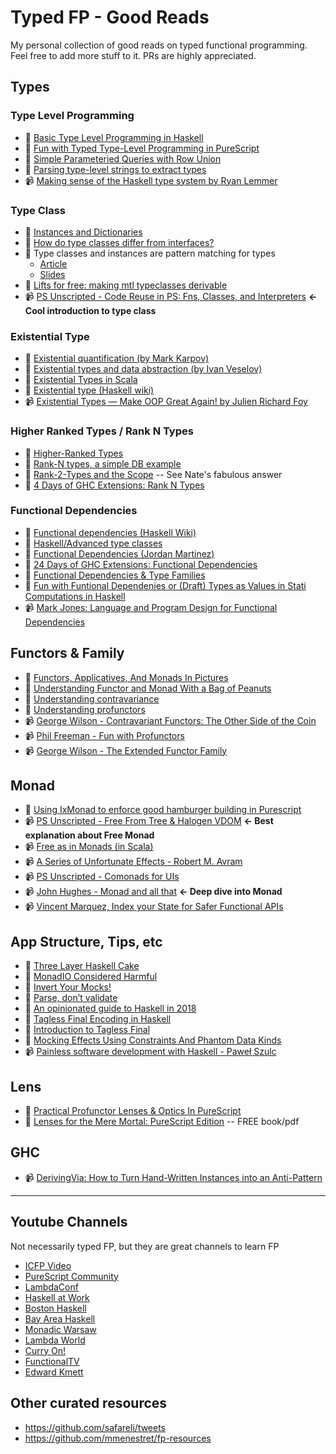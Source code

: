 # Typed FP - Good Reads
My personal collection of good reads on typed functional programming. Feel free to add more stuff to it. PRs are highly appreciated.

## Types

### Type Level Programming
- 📖 [Basic Type Level Programming in Haskell](https://www.parsonsmatt.org/2017/04/26/basic_type_level_programming_in_haskell.html)
- 📖 [Fun with Typed Type-Level Programming in PureScript](https://blog.wuct.me/fun-with-typed-type-level-programming-in-purescript-5f8af42cfec5)
- 📖 [Simple Parameteried Queries with Row Union](https://qiita.com/kimagure/items/9bae08513a5f2658de2c)
- 📖 [Parsing type-level strings to extract types](https://qiita.com/kimagure/items/6729a5d55ab99bcee8ec)
- 📹 [Making sense of the Haskell type system by Ryan Lemmer](https://www.youtube.com/watch?v=tJNU1H9XewM)

### Type Class
- 📖 [Instances and Dictionaries](https://www.schoolofhaskell.com/user/jfischoff/instances-and-dictionaries)
- 📖 [How do type classes differ from interfaces?](https://www.parsonsmatt.org/2017/01/07/how_do_type_classes_differ_from_interfaces.html)
- 📖 Type classes and instances are pattern matching for types
  - [Article](https://qiita.com/kimagure/items/08c59fa21adcd6968ae1)
  - [Slides](https://speakerdeck.com/justinwoo/type-classes-pattern-matching-for-types)
- 📖 [Lifts for free: making mtl typeclasses derivable](https://lexi-lambda.github.io/blog/2017/04/28/lifts-for-free-making-mtl-typeclasses-derivable/)
- 📹 [PS Unscripted - Code Reuse in PS: Fns, Classes, and Interpreters](https://www.youtube.com/watch?v=GlUcCPmH8wI) **<- Cool introduction to type class**

### Existential Type
- 📖 [Existential quantification (by Mark Karpov)](https://markkarpov.com/post/existential-quantification.html)
- 📖 [Existential types and data abstraction (by Ivan Veselov)](http://iveselov.info/posts/2012-08-30-existential-types.html)
- 📖 [Existential Types in Scala](https://dzone.com/articles/existential-types-in-scala)
- 📖 [Existential type (Haskell wiki)](https://wiki.haskell.org/Existential_type)
- 📹 [Existential Types — Make OOP Great Again! by Julien Richard Foy](https://www.youtube.com/watch?v=6j5kZj17aUw)

### Higher Ranked Types / Rank N Types
- 📖 [Higher-Ranked Types](https://8thlight.com/blog/mark-grant/2013/09/13/higher-ranked-types-part-1.html)
- 📖 [Rank-N types, a simple DB example](https://chrisdone.com/posts/rankntypes/)
- 📖 [Rank-2-Types and the Scope](https://discourse.purescript.org/t/rank-2-types-and-the-scope/1029) -- See Nate's fabulous answer
- 📖 [4 Days of GHC Extensions: Rank N Types](https://ocharles.org.uk/guest-posts/2014-12-18-rank-n-types.html)

### Functional Dependencies
- 📖 [Functional dependencies (Haskell Wiki)](https://wiki.haskell.org/Functional_dependencies)
- 📖 [Haskell/Advanced type classes](https://en.wikibooks.org/wiki/Haskell/Advanced_type_classes)
- 📖 [Functional Dependencies (Jordan Martinez)](https://github.com/JordanMartinez/purescript-jordans-reference/blob/cf7ff6362c4b26229b386f36ccd99f25644744db/11-Syntax/01-Basic-Syntax/src/03-TypeClasses-and-Newtypes/07-Functional-Dependencies.purs)
- 📖 [24 Days of GHC Extensions: Functional Dependencies](https://ocharles.org.uk/posts/2014-12-14-functional-dependencies.html)
- 📖 [Functional Dependencies & Type Families](https://gvolpe.github.io/blog/functional-dependencies-and-type-families/)
- 📖 [Fun with Funtional Dependenies or (Draft) Types as Values in Stati Computations in Haskell](http://www.cse.chalmers.se/~hallgren/Papers/hallgren.pdf)
- 📹 [Mark Jones: Language and Program Design for Functional Dependencies](https://www.youtube.com/watch?v=oFopoOr9lmw)

## Functors & Family
- 📖 [Functors, Applicatives, And Monads In Pictures](http://adit.io/posts/2013-04-17-functors,_applicatives,_and_monads_in_pictures.html)
- 📖 [Understanding Functor and Monad With a Bag of Peanuts](https://medium.com/beingprofessional/understanding-functor-and-monad-with-a-bag-of-peanuts-8fa702b3f69e)
- 📖 [Understanding contravariance](https://typeclasses.com/contravariance)
- 📖 [Understanding profunctors](https://typeclasses.com/profunctors)
- 📹 [George Wilson - Contravariant Functors: The Other Side of the Coin](https://www.youtube.com/watch?v=IJ_bVVsQhvc)
- 📹 [Phil Freeman - Fun with Profunctors](https://www.youtube.com/watch?v=OJtGECfksds)
- 📹 [George Wilson - The Extended Functor Family](https://www.youtube.com/watch?v=JZPXzJ5tp9w)

## Monad
- 📖 [Using IxMonad to enforce good hamburger building in Purescript](https://qiita.com/kimagure/items/a0ee7313e8c7690bf3f5)
- 📹 [PS Unscripted - Free From Tree & Halogen VDOM](https://www.youtube.com/watch?v=eKkxmVFcd74) **<- Best explanation about Free Monad**
- 📹 [Free as in Monads (in Scala)](https://www.youtube.com/watch?v=cxMo1RMsD0M)
- 📹 [A Series of Unfortunate Effects - Robert M. Avram](https://www.youtube.com/watch?v=y5jZnMImbMY)
- 📹 [PS Unscripted - Comonads for UIs](https://www.youtube.com/watch?v=EoJ9xnzG76M)
- 📹 [John Hughes - Monad and all that](https://www.youtube.com/playlist?list=PLGCr8P_YncjVeZTcfHT1Cb1OfVnNahek5) **<- Deep dive into Monad**
- 📹 [Vincent Marquez, Index your State for Safer Functional APIs](https://www.youtube.com/watch?v=JPVagd9W4Lo)

## App Structure, Tips, etc
- 📖 [Three Layer Haskell Cake](https://www.parsonsmatt.org/2018/03/22/three_layer_haskell_cake.html)
- 📖 [MonadIO Considered Harmful](https://chrispenner.ca/posts/monadio-considered-harmful)
- 📖 [Invert Your Mocks!](https://www.parsonsmatt.org/2017/07/27/inverted_mocking.html)
- 📖 [Parse, don’t validate](https://lexi-lambda.github.io/blog/2019/11/05/parse-don-t-validate/)
- 📖 [An opinionated guide to Haskell in 2018](https://lexi-lambda.github.io/blog/2018/02/10/an-opinionated-guide-to-haskell-in-2018/)
- 📖 [Tagless Final Encoding in Haskell](https://jproyo.github.io/posts/2019-03-17-tagless-final-haskell.html)
- 📖 [Introduction to Tagless Final](https://serokell.io/blog/tagless-final)
- 📖 [Mocking Effects Using Constraints And Phantom Data Kinds](https://chrispenner.ca/posts/mock-effects-with-data-kinds)
- 📹 [Painless software development with Haskell - Paweł Szulc](https://www.youtube.com/watch?v=idU7GdlfP9Q)

## Lens
- 📖 [Practical Profunctor Lenses & Optics In PureScript](https://thomashoneyman.com/articles/practical-profunctor-lenses-optics/)
- 📖 [Lenses for the Mere Mortal: PureScript Edition](https://leanpub.com/lenses) -- FREE book/pdf

## GHC
- 📹 [DerivingVia: How to Turn Hand-Written Instances into an Anti-Pattern](https://www.youtube.com/watch?v=Zww6pKxxaOg&t=1396s)

---

## Youtube Channels
Not necessarily typed FP, but they are great channels to learn FP

- [ICFP Video](https://www.youtube.com/channel/UCwRL68qZFfub1Ep1EScfmBw)
- [PureScript Community](https://www.youtube.com/channel/UCPtHLGu_WXh-OvX8NAVtDEw)
- [LambdaConf](https://www.youtube.com/channel/UCEtohQeDqMSebi2yvLMUItg)
- [Haskell at Work](https://www.youtube.com/channel/UCUgxpaK7ySR-z6AXA5-uDuw)
- [Boston Haskell](https://www.youtube.com/channel/UCUCpgCWjaniUkX88wZrK_Ig/videos)
- [Bay Area Haskell](https://www.youtube.com/channel/UCCL46pxWWtfhK3TxL55ybeQ)
- [Monadic Warsaw](https://www.youtube.com/channel/UCCeiYYR2fCXarkfSqqFBwuA)
- [Lambda World](https://www.youtube.com/channel/UCEBcDOjv-bhAmLavY71RMHA)
- [Curry On!](https://www.youtube.com/channel/UC-WICcSW1k3HsScuXxDrp0w)
- [FunctionalTV](https://www.youtube.com/channel/UCKvhw2CPR-0S4XZ1bNlihnw)
- [Edward Kmett](https://www.youtube.com/channel/UCE3MJbkTVLoK8dAq7Del8ww)

## Other curated resources
- https://github.com/safareli/tweets
- https://github.com/mmenestret/fp-resources
